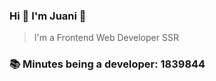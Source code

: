 ### Hi 👋 I&#39;m Juani 🦁

> I&#39;m a Frontend Web Developer SSR

### 📚 Minutes being a developer: 1839844
